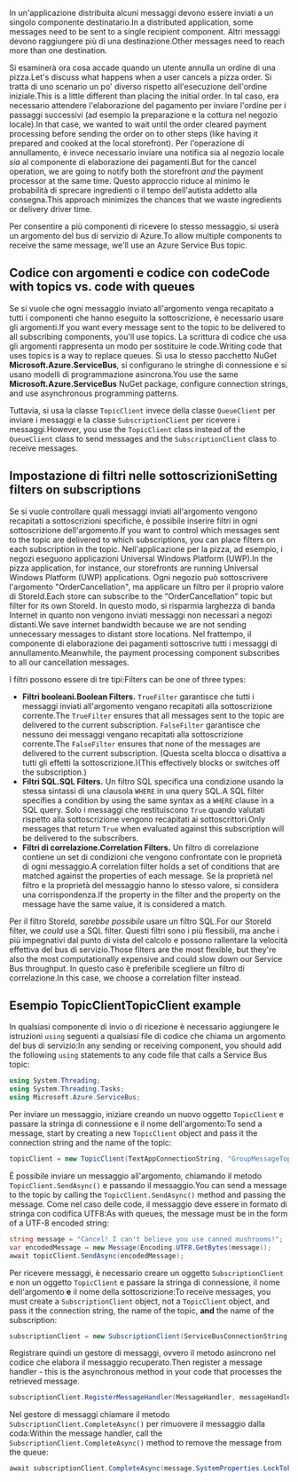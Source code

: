 <span data-ttu-id="449cf-101">In un'applicazione distribuita alcuni messaggi devono essere inviati a un singolo componente destinatario.</span><span class="sxs-lookup"><span data-stu-id="449cf-101">In a distributed application, some messages need to be sent to a single recipient component.</span></span> <span data-ttu-id="449cf-102">Altri messaggi devono raggiungere più di una destinazione.</span><span class="sxs-lookup"><span data-stu-id="449cf-102">Other messages need to reach more than one destination.</span></span>

<span data-ttu-id="449cf-103">Si esaminerà ora cosa accade quando un utente annulla un ordine di una pizza.</span><span class="sxs-lookup"><span data-stu-id="449cf-103">Let's discuss what happens when a user cancels a pizza order.</span></span> <span data-ttu-id="449cf-104">Si tratta di uno scenario un po' diverso rispetto all'esecuzione dell'ordine iniziale.</span><span class="sxs-lookup"><span data-stu-id="449cf-104">This is a little different than placing the initial order.</span></span> <span data-ttu-id="449cf-105">In tal caso, era necessario attendere l'elaborazione del pagamento per inviare l'ordine per i passaggi successivi (ad esempio la preparazione e la cottura nel negozio locale).</span><span class="sxs-lookup"><span data-stu-id="449cf-105">In that case, we wanted to wait until the order cleared payment processing before sending the order on to other steps (like having it prepared and cooked at the local storefront).</span></span> <span data-ttu-id="449cf-106">Per l'operazione di annullamento, è invece necessario inviare una notifica sia al negozio locale *sia* al componente di elaborazione dei pagamenti.</span><span class="sxs-lookup"><span data-stu-id="449cf-106">But for the cancel operation, we are going to notify both the storefront *and* the payment processor at the same time.</span></span> <span data-ttu-id="449cf-107">Questo approccio riduce al minimo le probabilità di sprecare ingredienti o il tempo dell'autista addetto alla consegna.</span><span class="sxs-lookup"><span data-stu-id="449cf-107">This approach minimizes the chances that we waste ingredients or delivery driver time.</span></span>

<span data-ttu-id="449cf-108">Per consentire a più componenti di ricevere lo stesso messaggio, si userà un argomento del bus di servizio di Azure.</span><span class="sxs-lookup"><span data-stu-id="449cf-108">To allow multiple components to receive the same message, we'll use an Azure Service Bus topic.</span></span>

## <a name="code-with-topics-vs-code-with-queues"></a><span data-ttu-id="449cf-109">Codice con argomenti e codice con code</span><span class="sxs-lookup"><span data-stu-id="449cf-109">Code with topics vs. code with queues</span></span>

<span data-ttu-id="449cf-110">Se si vuole che ogni messaggio inviato all'argomento venga recapitato a tutti i componenti che hanno eseguito la sottoscrizione, è necessario usare gli argomenti.</span><span class="sxs-lookup"><span data-stu-id="449cf-110">If you want every message sent to the topic to be delivered to all subscribing components, you'll use topics.</span></span> <span data-ttu-id="449cf-111">La scrittura di codice che usa gli argomenti rappresenta un modo per sostituire le code.</span><span class="sxs-lookup"><span data-stu-id="449cf-111">Writing code that uses topics is a way to replace queues.</span></span> <span data-ttu-id="449cf-112">Si usa lo stesso pacchetto NuGet **Microsoft.Azure.ServiceBus**, si configurano le stringhe di connessione e si usano modelli di programmazione asincrona.</span><span class="sxs-lookup"><span data-stu-id="449cf-112">You use the same **Microsoft.Azure.ServiceBus** NuGet package, configure connection strings, and use asynchronous programming patterns.</span></span>

<span data-ttu-id="449cf-113">Tuttavia, si usa la classe `TopicClient` invece della classe `QueueClient` per inviare i messaggi e la classe `SubscriptionClient` per ricevere i messaggi.</span><span class="sxs-lookup"><span data-stu-id="449cf-113">However, you use the `TopicClient` class instead of the `QueueClient` class to send messages and the `SubscriptionClient` class to receive messages.</span></span>

## <a name="setting-filters-on-subscriptions"></a><span data-ttu-id="449cf-114">Impostazione di filtri nelle sottoscrizioni</span><span class="sxs-lookup"><span data-stu-id="449cf-114">Setting filters on subscriptions</span></span>

<span data-ttu-id="449cf-115">Se si vuole controllare quali messaggi inviati all'argomento vengono recapitati a sottoscrizioni specifiche, è possibile inserire filtri in ogni sottoscrizione dell'argomento.</span><span class="sxs-lookup"><span data-stu-id="449cf-115">If you want to control which messages sent to the topic are delivered to which subscriptions, you can place filters on each subscription in the topic.</span></span> <span data-ttu-id="449cf-116">Nell'applicazione per la pizza, ad esempio, i negozi eseguono applicazioni Universal Windows Platform (UWP).</span><span class="sxs-lookup"><span data-stu-id="449cf-116">In the pizza application, for instance, our storefronts are running Universal Windows Platform (UWP) applications.</span></span> <span data-ttu-id="449cf-117">Ogni negozio può sottoscrivere l'argomento "OrderCancellation", ma applicare un filtro per il proprio valore di StoreId.</span><span class="sxs-lookup"><span data-stu-id="449cf-117">Each store can subscribe to the "OrderCancellation" topic but filter for its own StoreId.</span></span> <span data-ttu-id="449cf-118">In questo modo, si risparmia larghezza di banda Internet in quanto non vengono inviati messaggi non necessari a negozi distanti.</span><span class="sxs-lookup"><span data-stu-id="449cf-118">We save internet bandwidth because we are not sending unnecessary messages to distant store locations.</span></span> <span data-ttu-id="449cf-119">Nel frattempo, il componente di elaborazione dei pagamenti sottoscrive tutti i messaggi di annullamento.</span><span class="sxs-lookup"><span data-stu-id="449cf-119">Meanwhile, the payment processing component subscribes to all our cancellation messages.</span></span>

<span data-ttu-id="449cf-120">I filtri possono essere di tre tipi:</span><span class="sxs-lookup"><span data-stu-id="449cf-120">Filters can be one of three types:</span></span>

- <span data-ttu-id="449cf-121">**Filtri booleani.**</span><span class="sxs-lookup"><span data-stu-id="449cf-121">**Boolean Filters.**</span></span> <span data-ttu-id="449cf-122">`TrueFilter` garantisce che tutti i messaggi inviati all'argomento vengano recapitati alla sottoscrizione corrente.</span><span class="sxs-lookup"><span data-stu-id="449cf-122">The `TrueFilter` ensures that all messages sent to the topic are delivered to the current subscription.</span></span> <span data-ttu-id="449cf-123">`FalseFilter` garantisce che nessuno dei messaggi vengano recapitati alla sottoscrizione corrente.</span><span class="sxs-lookup"><span data-stu-id="449cf-123">The `FalseFilter` ensures that none of the messages are delivered to the current subscription.</span></span> <span data-ttu-id="449cf-124">(Questa scelta blocca o disattiva a tutti gli effetti la sottoscrizione.)</span><span class="sxs-lookup"><span data-stu-id="449cf-124">(This effectively blocks or switches off the subscription.)</span></span>
- <span data-ttu-id="449cf-125">**Filtri SQL.**</span><span class="sxs-lookup"><span data-stu-id="449cf-125">**SQL Filters.**</span></span> <span data-ttu-id="449cf-126">Un filtro SQL specifica una condizione usando la stessa sintassi di una clausola `WHERE` in una query SQL.</span><span class="sxs-lookup"><span data-stu-id="449cf-126">A SQL filter specifies a condition by using the same syntax as a `WHERE` clause in a SQL query.</span></span> <span data-ttu-id="449cf-127">Solo i messaggi che restituiscono `True` quando valutati rispetto alla sottoscrizione vengono recapitati ai sottoscrittori.</span><span class="sxs-lookup"><span data-stu-id="449cf-127">Only messages that return `True` when evaluated against this subscription will be delivered to the subscribers.</span></span>
- <span data-ttu-id="449cf-128">**Filtri di correlazione.**</span><span class="sxs-lookup"><span data-stu-id="449cf-128">**Correlation Filters.**</span></span> <span data-ttu-id="449cf-129">Un filtro di correlazione contiene un set di condizioni che vengono confrontate con le proprietà di ogni messaggio.</span><span class="sxs-lookup"><span data-stu-id="449cf-129">A correlation filter holds a set of conditions that are matched against the properties of each message.</span></span> <span data-ttu-id="449cf-130">Se la proprietà nel filtro e la proprietà del messaggio hanno lo stesso valore, si considera una corrispondenza.</span><span class="sxs-lookup"><span data-stu-id="449cf-130">If the property in the filter and the property on the message have the same value, it is considered a match.</span></span>

<span data-ttu-id="449cf-131">Per il filtro StoreId, *sarebbe possibile* usare un filtro SQL.</span><span class="sxs-lookup"><span data-stu-id="449cf-131">For our StoreId filter, we *could* use a SQL filter.</span></span> <span data-ttu-id="449cf-132">Questi filtri sono i più flessibili, ma anche i più impegnativi dal punto di vista del calcolo e possono rallentare la velocità effettiva del bus di servizio.</span><span class="sxs-lookup"><span data-stu-id="449cf-132">Those filters are the most flexible, but they're also the most computationally expensive and could slow down our Service Bus throughput.</span></span> <span data-ttu-id="449cf-133">In questo caso è preferibile scegliere un filtro di correlazione.</span><span class="sxs-lookup"><span data-stu-id="449cf-133">In this case, we choose a correlation filter instead.</span></span> 

## <a name="topicclient-example"></a><span data-ttu-id="449cf-134">Esempio TopicClient</span><span class="sxs-lookup"><span data-stu-id="449cf-134">TopicClient example</span></span>

<span data-ttu-id="449cf-135">In qualsiasi componente di invio o di ricezione è necessario aggiungere le istruzioni `using` seguenti a qualsiasi file di codice che chiama un argomento del bus di servizio:</span><span class="sxs-lookup"><span data-stu-id="449cf-135">In any sending or receiving component, you should add the following `using` statements to any code file that calls a Service Bus topic:</span></span>

```C#
using System.Threading;
using System.Threading.Tasks;
using Microsoft.Azure.ServiceBus;
```

<span data-ttu-id="449cf-136">Per inviare un messaggio, iniziare creando un nuovo oggetto `TopicClient` e passare la stringa di connessione e il nome dell'argomento:</span><span class="sxs-lookup"><span data-stu-id="449cf-136">To send a message, start by creating a new `TopicClient` object and pass it the connection string and the name of the topic:</span></span>

```C#
topicClient = new TopicClient(TextAppConnectionString, "GroupMessageTopic");
```

<span data-ttu-id="449cf-137">È possibile inviare un messaggio all'argomento, chiamando il metodo `TopicClient.SendAsync()` e passando il messaggio.</span><span class="sxs-lookup"><span data-stu-id="449cf-137">You can send a message to the topic by calling the `TopicClient.SendAsync()` method and passing the message.</span></span> <span data-ttu-id="449cf-138">Come nel caso delle code, il messaggio deve essere in formato di stringa con codifica UTF8:</span><span class="sxs-lookup"><span data-stu-id="449cf-138">As with queues, the message must be in the form of a UTF-8 encoded string:</span></span>

```C#
string message = "Cancel! I can't believe you use canned mushrooms!";
var encodedMessage = new Message(Encoding.UTF8.GetBytes(message));
await topicClient.SendAsync(encodedMessage);
```

<span data-ttu-id="449cf-139">Per ricevere messaggi, è necessario creare un oggetto `SubscriptionClient` e non un oggetto `TopicClient` e passare la stringa di connessione, il nome dell'argomento **e** il nome della sottoscrizione:</span><span class="sxs-lookup"><span data-stu-id="449cf-139">To receive messages, you must create a `SubscriptionClient` object, not a `TopicClient` object, and pass it the connection string, the name of the topic, **and** the name of the subscription:</span></span>

```C#
subscriptionClient = new SubscriptionClient(ServiceBusConnectionString, "GroupMessageTopic", "NorthAmerica");
```

<span data-ttu-id="449cf-140">Registrare quindi un gestore di messaggi, ovvero il metodo asincrono nel codice che elabora il messaggio recuperato.</span><span class="sxs-lookup"><span data-stu-id="449cf-140">Then register a message handler - this is the asynchronous method in your code that processes the retrieved message.</span></span>

```C#
subscriptionClient.RegisterMessageHandler(MessageHandler, messageHandlerOptions);
```

<span data-ttu-id="449cf-141">Nel gestore di messaggi chiamare il metodo `SubscriptionClient.CompleteAsync()` per rimuovere il messaggio dalla coda:</span><span class="sxs-lookup"><span data-stu-id="449cf-141">Within the message handler, call the `SubscriptionClient.CompleteAsync()` method to remove the message from the queue:</span></span>

```C#
await subscriptionClient.CompleteAsync(message.SystemProperties.LockToken);
```